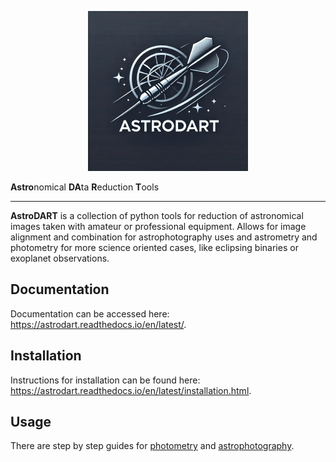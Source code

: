 <p align="center">
  <img width = "256" src="./logo/logo.jpg"/>
</p>

**Astro**nomical **DA**ta **R**eduction **T**ools
___


**AstroDART** is a collection of python tools for reduction of astronomical images taken with amateur or professional equipment. Allows for image alignment and combination for astrophotography uses and astrometry and photometry for more science oriented cases, like eclipsing binaries or exoplanet observations. 


## Documentation
Documentation can be accessed here: https://astrodart.readthedocs.io/en/latest/.


## Installation
Instructions for installation can be found here: https://astrodart.readthedocs.io/en/latest/installation.html.

## Usage
There are step by step guides for [photometry](https://astrodart.readthedocs.io/en/latest/photometry.html) and [astrophotography](https://astrodart.readthedocs.io/en/latest/astrophotography.html).
